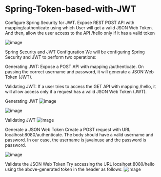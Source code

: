 # Spring-Token-based-with-JWT

Configure Spring Security for JWT. Expose REST POST API with mapping/authenticate using which User will get a valid JSON Web Token. And then, allow the user access to the API /hello only if it has a valid token 

![image](https://user-images.githubusercontent.com/43759116/124279571-4cb45a80-db65-11eb-8881-673aeeda71fd.png)

Spring Security and JWT Configuration
We will be configuring Spring Security and JWT to perform two operations:

Generating JWT: Expose a POST API with mapping /authenticate. On passing the correct username and password, it will generate a JSON Web Token (JWT).

Validating JWT: If a user tries to access the GET API with mapping /hello, it will allow access only if a request has a valid JSON Web Token (JWT).

Generating JWT
![image](https://user-images.githubusercontent.com/43759116/124279998-c8aea280-db65-11eb-909f-439368f6eaad.png)

![image](https://user-images.githubusercontent.com/43759116/124280046-d7955500-db65-11eb-9432-d28de89f7325.png)

Validating JWT
![image](https://user-images.githubusercontent.com/43759116/124280069-e0862680-db65-11eb-8641-5841d4eddc7f.png)


Generate a JSON Web Token
Create a POST request with URL localhost:8080/authenticate. The body should have a valid username and password. In our case, the username is javainuse and the password is password. 

![image](https://user-images.githubusercontent.com/43759116/124280250-15927900-db66-11eb-8503-23178dc479bc.png)


Validate the JSON Web Token
Try accessing the URL localhost:8080/hello using the above-generated token in the header as follows:
![image](https://user-images.githubusercontent.com/43759116/124280339-31961a80-db66-11eb-9d38-443169ae3033.png)
